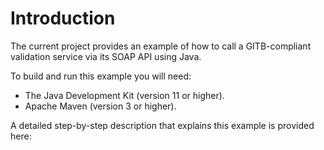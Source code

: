 # Introduction

The current project provides an example of how to call a GITB-compliant validation service
via its SOAP API using Java.

To build and run this example you will need:
* The Java Development Kit (version 11 or higher).
* Apache Maven (version 3 or higher).

A detailed step-by-step description that explains this example is provided here:   